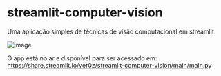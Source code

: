 # streamlit-computer-vision
Uma aplicação simples de técnicas de visão computacional em streamlit

![image](https://user-images.githubusercontent.com/23502680/117342253-67c26100-ae79-11eb-9205-baa2fff98eee.png)


O app está no ar e disponível para ser acessado em: https://share.streamlit.io/ver0z/streamlit-computer-vision/main/main.py
